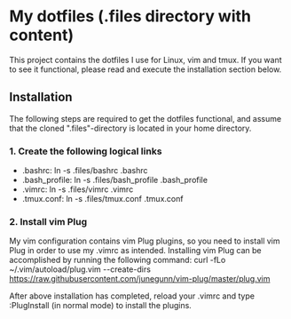 # My dotfiles (.files directory with content)
This project contains the dotfiles I use for Linux, vim and tmux.
If you want to see it functional, please read and execute the installation section below. 

## Installation
The following steps are required to get the dotfiles functional, and assume that the cloned ".files"-directory is located in your home directory.

### 1. Create the following logical links
* .bashrc: ln -s .files/bashrc .bashrc
* .bash_profile: ln -s .files/bash_profile .bash_profile
* .vimrc: ln -s .files/vimrc .vimrc
* .tmux.conf: ln -s .files/tmux.conf .tmux.conf

### 2. Install vim Plug
My vim configuration contains vim Plug plugins, so you need to install vim Plug in order to use my .vimrc as intended. 
Installing vim Plug can be accomplished by running the following command:
curl -fLo ~/.vim/autoload/plug.vim --create-dirs https://raw.githubusercontent.com/junegunn/vim-plug/master/plug.vim

After above installation has completed, reload your .vimrc and type :PlugInstall (in normal mode) to install the plugins.
